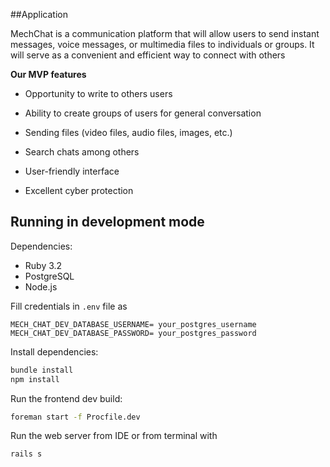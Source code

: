 ##Application

 MechChat is  a communication platform that will allow users to send instant messages, voice messages, or multimedia files to individuals or groups. It  will serve as a convenient and efficient way to connect with others 
 
**Our MVP features**

* Opportunity to write to others users

* Ability to create groups of users for general conversation

* Sending files (video files, audio files, images, etc.)

* Search chats among others

* User-friendly interface

* Excellent cyber protection

## Running in development mode
  
  Dependencies: 
  - Ruby 3.2
  - PostgreSQL
  - Node.js
  
  Fill credentials in `.env` file as
  ```
  MECH_CHAT_DEV_DATABASE_USERNAME= your_postgres_username
  MECH_CHAT_DEV_DATABASE_PASSWORD= your_postgres_password
  ```
  
  Install dependencies:
  ```bash
  bundle install
  npm install
  ```
  Run the frontend dev build:
  
  ```bash
  foreman start -f Procfile.dev
  ```
  
  Run the web server from IDE or from terminal with
  ```bash
  rails s
  ```